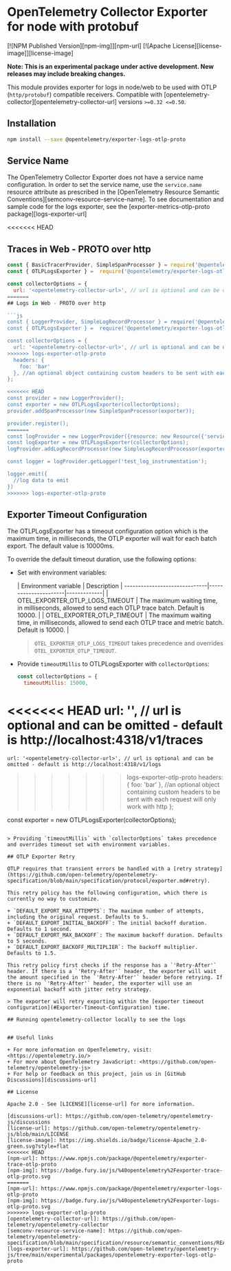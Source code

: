 # OpenTelemetry Collector Exporter for node with protobuf

[![NPM Published Version][npm-img]][npm-url]
[![Apache License][license-image]][license-image]

**Note: This is an experimental package under active development. New releases may include breaking changes.**

This module provides exporter for logs in node/web to be used with OTLP (`http/protobuf`) compatible receivers.
Compatible with [opentelemetry-collector][opentelemetry-collector-url] versions `>=0.32 <=0.50`.

## Installation

```bash
npm install --save @opentelemetry/exporter-logs-otlp-proto
```

## Service Name

The OpenTelemetry Collector Exporter does not have a service name configuration.
In order to set the service name, use the `service.name` resource attribute as prescribed in the [OpenTelemetry Resource Semantic Conventions][semconv-resource-service-name].
To see documentation and sample code for the logs exporter, see the [exporter-metrics-otlp-proto package][logs-exporter-url]

<<<<<<< HEAD
## Traces in Web - PROTO over http

```js
const { BasicTracerProvider, SimpleSpanProcessor } = require('@opentelemetry/sdk-trace-base');
const { OTLPLogsExporter } =  require('@opentelemetry/exporter-logs-otlp-proto');

const collectorOptions = {
  url: '<opentelemetry-collector-url>', // url is optional and can be omitted - default is http://localhost:4317/v1/logs
=======
## Logs in Web - PROTO over http

```js
const { LoggerProvider, SimpleLogRecordProcessor } = require('@opentelemetry/sdk-logs');
const { OTLPLogsExporter } =  require('@opentelemetry/exporter-logs-otlp-proto');

const collectorOptions = {
  url: '<opentelemetry-collector-url>', // url is optional and can be omitted - default is http://localhost:4318/v1/logs
>>>>>>> logs-exporter-otlp-proto
  headers: {
    foo: 'bar'
  }, //an optional object containing custom headers to be sent with each request will only work with http
};

<<<<<<< HEAD
const provider = new LoggerProvider();
const exporter = new OTLPLogsExporter(collectorOptions);
provider.addSpanProcessor(new SimpleSpanProcessor(exporter));

provider.register();
=======
const logProvider = new LoggerProvider({resource: new Resource({'service.name': 'testApp'})});
const logExporter = new OTLPLogsExporter(collectorOptions);
logProvider.addLogRecordProcessor(new SimpleLogRecordProcessor(exporter));

const logger = logProvider.getLogger('test_log_instrumentation');

logger.emit({
  //log data to emit
})
>>>>>>> logs-exporter-otlp-proto

```

## Exporter Timeout Configuration

The OTLPLogsExporter has a timeout configuration option which is the maximum time, in milliseconds, the OTLP exporter will wait for each batch export. The default value is 10000ms.

To override the default timeout duration, use the following options:

+ Set with environment variables:

  | Environment variable         | Description |
------------------------------|----------------------|-------------|
  | OTEL_EXPORTER_OTLP_LOGS_TIMEOUT | The maximum waiting time, in milliseconds, allowed to send each OTLP trace batch. Default is 10000. |
  | OTEL_EXPORTER_OTLP_TIMEOUT   | The maximum waiting time, in milliseconds, allowed to send each OTLP trace and metric batch. Default is 10000. |

  > `OTEL_EXPORTER_OTLP_LOGS_TIMEOUT` takes precedence and overrides `OTEL_EXPORTER_OTLP_TIMEOUT`.

+ Provide `timeoutMillis` to OTLPLogsExporter with `collectorOptions`:

  ```js
  const collectorOptions = {
    timeoutMillis: 15000,
<<<<<<< HEAD
    url: '<opentelemetry-collector-url>', // url is optional and can be omitted - default is http://localhost:4318/v1/traces
=======
    url: '<opentelemetry-collector-url>', // url is optional and can be omitted - default is http://localhost:4318/v1/logs
>>>>>>> logs-exporter-otlp-proto
    headers: {
      foo: 'bar'
    }, //an optional object containing custom headers to be sent with each request will only work with http
  };

  const exporter = new OTLPLogsExporter(collectorOptions);
  ```

  > Providing `timeoutMillis` with `collectorOptions` takes precedence and overrides timeout set with environment variables.

## OTLP Exporter Retry

OTLP requires that transient errors be handled with a [retry strategy](https://github.com/open-telemetry/opentelemetry-specification/blob/main/specification/protocol/exporter.md#retry).

This retry policy has the following configuration, which there is currently no way to customize.

+ `DEFAULT_EXPORT_MAX_ATTEMPTS`: The maximum number of attempts, including the original request. Defaults to 5.
+ `DEFAULT_EXPORT_INITIAL_BACKOFF`: The initial backoff duration. Defaults to 1 second.
+ `DEFAULT_EXPORT_MAX_BACKOFF`: The maximum backoff duration. Defaults to 5 seconds.
+ `DEFAULT_EXPORT_BACKOFF_MULTIPLIER`: The backoff multiplier. Defaults to 1.5.

This retry policy first checks if the response has a `'Retry-After'` header. If there is a `'Retry-After'` header, the exporter will wait the amount specified in the `'Retry-After'` header before retrying. If there is no `'Retry-After'` header, the exporter will use an exponential backoff with jitter retry strategy.

  > The exporter will retry exporting within the [exporter timeout configuration](#Exporter-Timeout-Configuration) time.

## Running opentelemetry-collector locally to see the logs


## Useful links

+ For more information on OpenTelemetry, visit: <https://opentelemetry.io/>
+ For more about OpenTelemetry JavaScript: <https://github.com/open-telemetry/opentelemetry-js>
+ For help or feedback on this project, join us in [GitHub Discussions][discussions-url]

## License

Apache 2.0 - See [LICENSE][license-url] for more information.

[discussions-url]: https://github.com/open-telemetry/opentelemetry-js/discussions
[license-url]: https://github.com/open-telemetry/opentelemetry-js/blob/main/LICENSE
[license-image]: https://img.shields.io/badge/license-Apache_2.0-green.svg?style=flat
<<<<<<< HEAD
[npm-url]: https://www.npmjs.com/package/@opentelemetry/exporter-trace-otlp-proto
[npm-img]: https://badge.fury.io/js/%40opentelemetry%2Fexporter-trace-otlp-proto.svg
=======
[npm-url]: https://www.npmjs.com/package/@opentelemetry/exporter-logs-otlp-proto
[npm-img]: https://badge.fury.io/js/%40opentelemetry%2Fexporter-logs-otlp-proto.svg
>>>>>>> logs-exporter-otlp-proto
[opentelemetry-collector-url]: https://github.com/open-telemetry/opentelemetry-collector
[semconv-resource-service-name]: https://github.com/open-telemetry/opentelemetry-specification/blob/main/specification/resource/semantic_conventions/README.md#service
[logs-exporter-url]: https://github.com/open-telemetry/opentelemetry-js/tree/main/experimental/packages/opentelemetry-exporter-logs-otlp-proto
